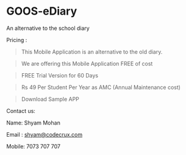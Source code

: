# GOOS-eDiary
An alternative to the school diary

Pricing :
> This Mobile Application is an alternative to the old diary.

> We are offering this Mobile Application FREE of cost

> FREE Trial Version for 60 Days

> Rs 49 Per Student Per Year as AMC (Annual Maintenance cost)

> Download Sample APP 

Contact us:

Name: Shyam Mohan

Email : shyam@codecrux.com  

Mobile: 7073 707 707

